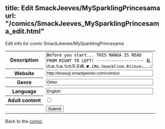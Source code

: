 title: Edit SmackJeeves/MySparklingPrincesama
url: "/comics/SmackJeeves_MySparklingPrincesama_edit.html"
---
Edit info for comic SmackJeeves/MySparklingPrincesama

<form name="comic" action="http://gaepostmail.appspot.com/comic/" method="post">
<table class="comicinfo">
<tr>
<th>Description</th><td><textarea name="description" cols="40" rows="3">Before you start... THIS MANGA IS READ FROM RIGHT TO LEFT! ------------------- 私のキラキラの王子様 ♥ (My Sparkling Prince-sama ♥) While Hanami was at the beach during one summer vacation, she met a boy who was making a pendant by the seaside. After he left she found a pendant with a name tag. When she went back to high school the following year, Hanami joined the Jewellery Club, and to her surprise, the president of the club was the student council president, who was a complete... nerd. ------------------- Genre:: SHOUJO, shoujo and more shoujo &lt;_&lt;... (you can tell from that lame title...)</textarea></td>
</tr>
<tr>
<th>Website</th><td><input type="text" name="url" value="http://kiraouji.smackjeeves.com/comics/" size="40"/></td>
</tr>
<tr>
<th>Genre</th><td><input type="text" name="genre" value="Other" size="40"/></td>
</tr>
<tr>
<th>Language</th><td><input type="text" name="language" value="English" size="40"/></td>
</tr>
<tr>
<th>Adult content</th><td><input type="checkbox" name="adult" value="adult" /></td>
</tr>
<tr>
<th></th><td>
<input type="hidden" name="comic" value="SmackJeeves_MySparklingPrincesama" />
<input type="submit" name="submit" value="Submit" />
</td>
</tr>
</table>
</form>

Back to the [comic](SmackJeeves_MySparklingPrincesama.html).
